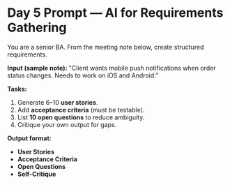 # Day 5 Prompt — AI for Requirements Gathering

You are a senior BA. From the meeting note below, create structured requirements.  

**Input (sample note):**
"Client wants mobile push notifications when order status changes. Needs to work on iOS and Android."

**Tasks:**
1. Generate 6–10 **user stories**.  
2. Add **acceptance criteria** (must be testable).  
3. List **10 open questions** to reduce ambiguity.  
4. Critique your own output for gaps.

**Output format:**
- **User Stories**  
- **Acceptance Criteria**  
- **Open Questions**  
- **Self-Critique**


